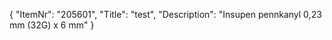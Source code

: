 {
  "ItemNr": "205601",
  "Title": "test",
  "Description": "Insupen pennkanyl 0,23 mm (32G) x 6 mm"
}